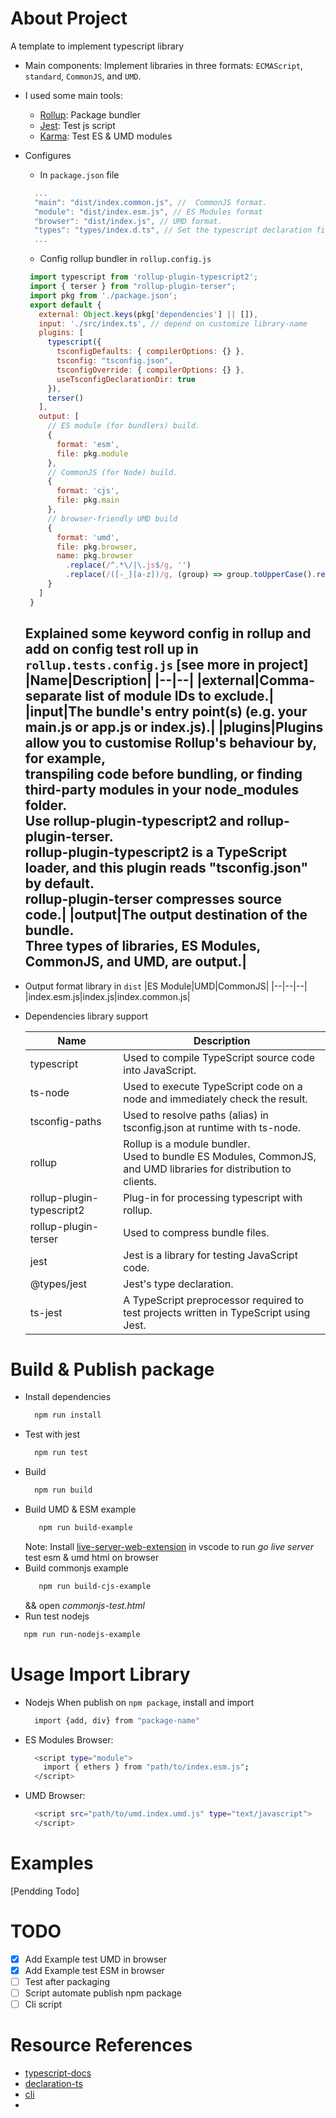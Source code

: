 # About Project
A template to implement typescript library

- Main components:
 Implement libraries in three formats: `ECMAScript`, `standard`, `CommonJS`, and `UMD`.
 - I used some main tools:
   * [Rollup](https://github.com/rollup/rollup): Package bundler
   * [Jest](https://github.com/facebook/jest): Test js script
   * [Karma](https://github.com/karma-runner/karma): Test ES & UMD modules
  - Configures
    - In `package.json` file 
    ```js
      ...
      "main": "dist/index.common.js", //  CommonJS format.
      "module": "dist/index.esm.js", // ES Modules format
      "browser": "dist/index.js", // UMD format.
      "types": "types/index.d.ts", // Set the typescript declaration file.
      ...
    ```
    - Config rollup bundler in `rollup.config.js`
     ```js
      import typescript from 'rollup-plugin-typescript2';
      import { terser } from "rollup-plugin-terser";
      import pkg from './package.json';
      export default {
        external: Object.keys(pkg['dependencies'] || []),
        input: './src/index.ts', // depend on customize library-name
        plugins: [
          typescript({
            tsconfigDefaults: { compilerOptions: {} },
            tsconfig: "tsconfig.json",
            tsconfigOverride: { compilerOptions: {} },
            useTsconfigDeclarationDir: true
          }),
          terser()
        ],
        output: [
          // ES module (for bundlers) build.
          {
            format: 'esm',
            file: pkg.module
          },
          // CommonJS (for Node) build.
          {
            format: 'cjs',
            file: pkg.main
          },
          // browser-friendly UMD build
          {
            format: 'umd',
            file: pkg.browser,
            name: pkg.browser
              .replace(/^.*\/|\.js$/g, '')
              .replace(/([-_][a-z])/g, (group) => group.toUpperCase().replace('-', '').replace('_', ''))
          }
        ]
      }
    ```
    Explained some keyword config in rollup and add on config test roll up in `rollup.tests.config.js` [see more in project]
      |Name|Description|
      |--|--|
      |external|Comma-separate list of module IDs to exclude.|
      |input|The bundle's entry point(s) (e.g. your main.js or app.js or index.js).|
      |plugins|Plugins allow you to customise Rollup's behaviour by, for example,<br>transpiling code before bundling, or finding third-party modules in your node_modules folder.<br>Use rollup-plugin-typescript2 and rollup-plugin-terser.<br>rollup-plugin-typescript2 is a TypeScript loader, and this plugin reads "tsconfig.json" by default.<br>rollup-plugin-terser compresses source code.|
      |output|The output destination of the bundle.<br>Three types of libraries, ES Modules, CommonJS, and UMD, are output.|
    - 
      
   
  - Output format library in `dist`
    |ES Module|UMD|CommonJS|
    |--|--|--|
    |index.esm.js|index.js|index.common.js|
  - Dependencies library support
    
    |Name|Description|
    |--|--|
    |typescript|Used to compile TypeScript source code into JavaScript.|
    |ts-node|Used to execute TypeScript code on a node and immediately check the result.|
    |tsconfig-paths|Used to resolve paths (alias) in tsconfig.json at runtime with ts-node.|
    |rollup|Rollup is a module bundler.<br>Used to bundle ES Modules, CommonJS, and UMD libraries for distribution to clients.|
    |rollup-plugin-typescript2|Plug-in for processing typescript with rollup.|
    |rollup-plugin-terser|Used to compress bundle files.|
    |jest|Jest is a library for testing JavaScript code.|
    |@types/jest|Jest's type declaration.|
    |ts-jest|A TypeScript preprocessor required to test projects written in TypeScript using Jest.|

# Build & Publish package
  - Install dependencies
    ```sh
      npm run install
    ```
  - Test with jest
    ```sh
      npm run test
    ```
  - Build
    ```sh
      npm run build
    ```
  - Build UMD & ESM example
    ```sh
       npm run build-example
    ```
     Note: Install [live-server-web-extension](https://github.com/ritwickdey/live-server-web-extension) in vscode to run *go live server* test esm & umd html on browser
   - Build commonjs example
     ```sh
        npm run build-cjs-example
     ```
     &&
     open *commonjs-test.html*
  - Run test nodejs
   ```sh
      npm run run-nodejs-example
   ```
    
# Usage Import Library
  - Nodejs
    When publish on `npm package`, install and import
    ```sh
      import {add, div} from "package-name"
    ```
  - ES Modules Browser:
    ```sh
      <script type="module">
        import { ethers } from "path/to/index.esm.js";
      </script>
    ```

  - UMD Browser:

    ```sh
      <script src="path/to/umd.index.umd.js" type="text/javascript">
      </script>
    ```

# Examples
   [Pendding Todo]

# TODO
  - [x] Add Example test UMD in browser
  - [x] Add Example test ESM in browser
  - [ ] Test after packaging
  - [ ] Script automate publish npm package
  - [ ] Cli script

# Resource References
 - [typescript-docs](https://www.typescriptlang.org/docs/handbook/esm-node.html)
 - [declaration-ts](https://www.typescriptlang.org/docs/handbook/declaration-files/introduction.html)
 - [cli](https://github.com/Glinkis/create-ts-library/tree/master/lib)
 - 
